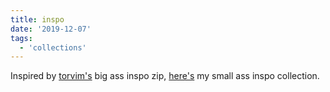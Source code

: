 ```yaml
---
title: inspo
date: '2019-12-07'
tags:
  - 'collections'
---
```


Inspired by [torvim's](https://torvim.github.io/) big ass inspo zip, [here's](https://photos.app.goo.gl/vENdJa59ydWpLdzn6) my small ass inspo collection.
